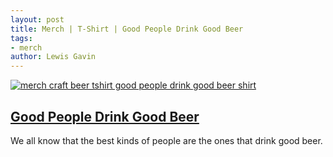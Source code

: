 ```yaml
---
layout: post
title: Merch | T-Shirt | Good People Drink Good Beer
tags:
- merch 
author: Lewis Gavin
---
```


[![merch craft beer tshirt good people drink good beer shirt](https://ih1.redbubble.net/image.731110428.4966/ra,unisex_tshirt,x2200,heather_grey,front-c,267,146,1000,1000-bg,f8f8f8.jpg)](https://www.redbubble.com/people/lewisdgavin/works/36514966-good-people-drink-good-beer?asc=u&p=t-shirt)

## [Good People Drink Good Beer](https://www.redbubble.com/people/lewisdgavin/works/36514966-good-people-drink-good-beer?asc=u&p=t-shirt)

We all know that the best kinds of people are the ones that drink good beer.



